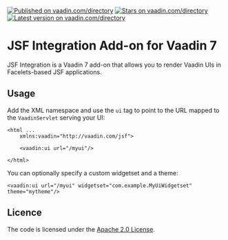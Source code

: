 [![Published on vaadin.com/directory](https://img.shields.io/vaadin-directory/status/jsf-integration.svg)](https://img.shields.io/vaadin-directory/status/jsf-integration.svg)
[![Stars on vaadin.com/directory](https://img.shields.io/vaadin-directory/star/jsf-integration.svg)](https://img.shields.io/vaadin-directory/star/jsf-integration.svg)
[![Latest version on vaadin.com/directory](https://img.shields.io/vaadin-directory/v/jsf-integration.svg)](https://img.shields.io/vaadin-directory/v/jsf-integration.svg)

# JSF Integration Add-on for Vaadin 7
JSF Integration is a Vaadin 7 add-on that allows you to render Vaadin UIs in Facelets-based JSF applications.

## Usage
Add the XML namespace and use the `ui` tag to point to the URL mapped to the `VaadinServlet` serving your UI:
```xhtml
<html ...
    xmlns:vaadin="http://vaadin.com/jsf">

    <vaadin:ui url="/myui"/>

</html>
```

You can optionally specify a custom widgetset and a theme:
```xhtml
<vaadin:ui url="/myui" widgetset="com.example.MyUiWidgetset" theme="mytheme"/>
```

## Licence
The code is licensed under the [Apache 2.0 License](http://www.apache.org/licenses/LICENSE-2.0.txt).
